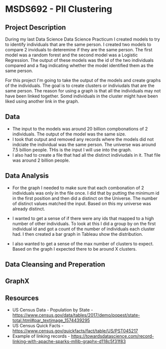 # MSDS692 - PII Clustering

## Project Description
During my last Data Science Data Science Practicum I created models to try to identify individuals that are the same person. I created two models to compare 2 inviduals to deteremine if they are the same person.  The first model was a random forest and the second model was a Logistic Regression.  The output of these models was the id of the two individuals compared and a flag indicating whether the model identified them as the same person.  

For this project I'm going to take the output of the models and create graphs of the individuals.  The goal is to create clusters or indiviudals that are the same person.  The reason for using a graph is that all the individuals may not have been linked together.  Somd individuals in the cluster might have been liked using another link in the graph.


## Data ##
 * The input to the models was around 20 billion compbonations of 2 individuals.  The output of the model was the same size. 
 * I took that output and removed any records where the models did not indciate the individual was the same person. The universe was around 7.5 billion people.  THis is the input I will use into the graph.
 * I also had to create a file that had all the distinct indiviudals in it.  That file was around 2 billion people.

## Data Analysis
 * For the graph I needed to make sure that each combonation of 2 individuals was only in the file once.  I did that by putting the minimum id in the first position and then did a distinct on the Universe.  The number of distinct values matched the input.  Based on this my universe was already distinct.
 
 * I wanted to get a sense of if there were any ids that mapped to a high number of other individuals.  To look at this I did a group by on the first individual id and got a count of the number of individuals each cluster had.  I then created a bar graph in Tableau show the distribution.
 
 * I also wanted to get a sense of the max number of clusters to expect.  Based on the graph I expected there to be around X clusters.  

## Data Cleansing and Preperation

## GraphX

## Resources
 * US Census Data - Population by State - https://www.census.gov/data/tables/2017/demo/popest/state-total.html#par_textimage_1574439295
 * US Census Quick Facts - https://www.census.gov/quickfacts/fact/table/US/PST045217
 * Example of linking records - https://towardsdatascience.com/record-linking-with-apache-sparks-mllib-graphx-d118c5f31f83
